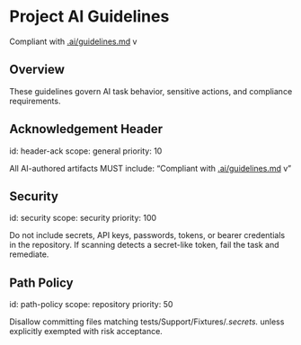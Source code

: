 # Project AI Guidelines

Compliant with [.ai/guidelines.md](.ai/guidelines.md) v<computed>

## Overview
These guidelines govern AI task behavior, sensitive actions, and compliance requirements.

## Acknowledgement Header
id: header-ack
scope: general
priority: 10

All AI-authored artifacts MUST include:
“Compliant with [.ai/guidelines.md](.ai/guidelines.md) v<checksum>”

## Security
id: security
scope: security
priority: 100

Do not include secrets, API keys, passwords, tokens, or bearer credentials in the repository. If scanning detects a secret-like token, fail the task and remediate.

## Path Policy
id: path-policy
scope: repository
priority: 50

Disallow committing files matching tests/Support/Fixtures/*.secrets.* unless explicitly exempted with risk acceptance.
